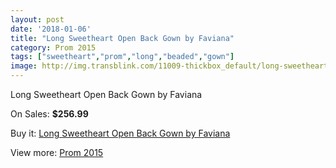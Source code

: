 ```yaml
---
layout: post
date: '2018-01-06'
title: "Long Sweetheart Open Back Gown by Faviana"
category: Prom 2015
tags: ["sweetheart","prom","long","beaded","gown"]
image: http://img.transblink.com/11009-thickbox_default/long-sweetheart-open-back-gown-by-faviana.jpg
---
```

Long Sweetheart Open Back Gown by Faviana

On Sales: **$256.99**
<a href="https://www.transblink.com/en/prom-2015/3581-long-sweetheart-open-back-gown-by-faviana.html"><amp-img layout="responsive" width="600" height="600" src="//img.transblink.com/11009-thickbox_default/long-sweetheart-open-back-gown-by-faviana.jpg" alt="Long Sweetheart Open Back Gown by Faviana 0" /></a>
<a href="https://www.transblink.com/en/prom-2015/3581-long-sweetheart-open-back-gown-by-faviana.html"><amp-img layout="responsive" width="600" height="600" src="//img.transblink.com/11010-thickbox_default/long-sweetheart-open-back-gown-by-faviana.jpg" alt="Long Sweetheart Open Back Gown by Faviana 1" /></a>

Buy it: [Long Sweetheart Open Back Gown by Faviana](https://www.transblink.com/en/prom-2015/3581-long-sweetheart-open-back-gown-by-faviana.html "Long Sweetheart Open Back Gown by Faviana")

View more: [Prom 2015](https://www.transblink.com/en/10-prom-2015 "Prom 2015")